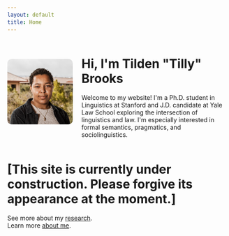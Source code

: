 ```yaml
---
layout: default
title: Home
---
```

<div style="display: flex; align-items: center; gap: 20px;">

  <img src="/assets/img/KH Headshot.jpeg" alt="Tilden 'Tilly' Brooks" style="width: 150px; height: auto; border-radius: 10px;">

  <div>
    <h1>Hi, I'm Tilden "Tilly" Brooks</h1>
    <p>Welcome to my website! I'm a Ph.D. student in Linguistics at Stanford and J.D. candidate at Yale Law School exploring the intersection of linguistics and law.  I'm especially interested in formal semantics, pragmatics, and sociolinguistics.</p>

  </div>

</div>


# [This site is currently under construction.  Please forgive its appearance at the moment.]



See more about my [research](/research).  
Learn more [about me](/about).  
